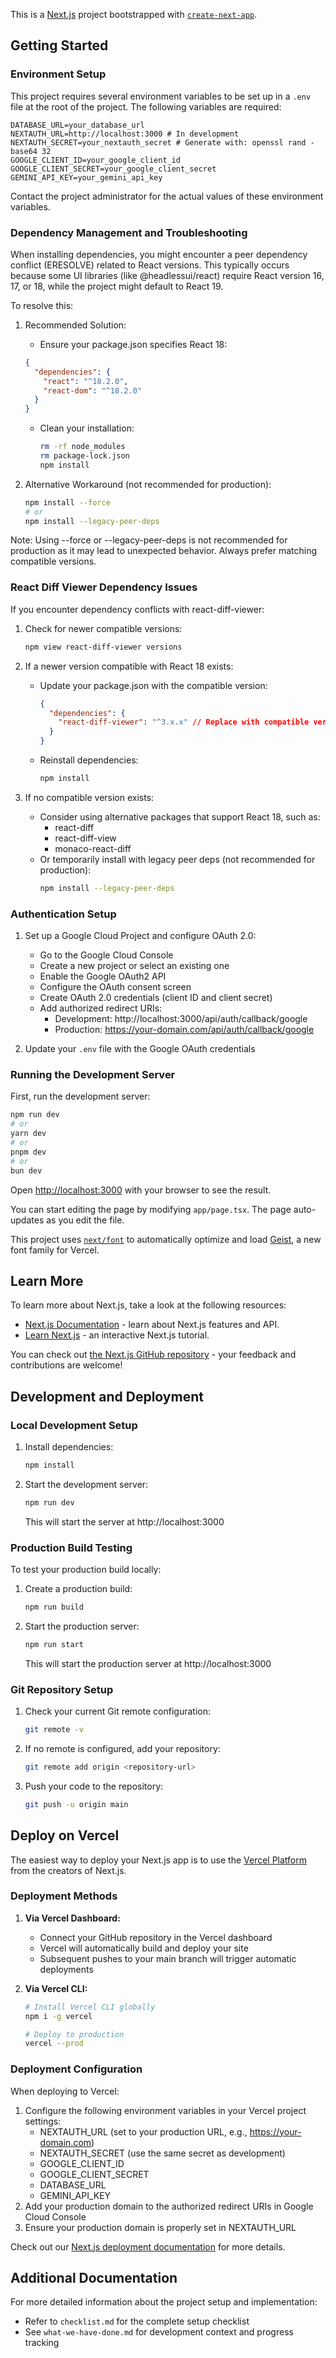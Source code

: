 This is a [Next.js](https://nextjs.org) project bootstrapped with [`create-next-app`](https://nextjs.org/docs/app/api-reference/cli/create-next-app).

## Getting Started

### Environment Setup

This project requires several environment variables to be set up in a `.env` file at the root of the project. The following variables are required:

```env
DATABASE_URL=your_database_url
NEXTAUTH_URL=http://localhost:3000 # In development
NEXTAUTH_SECRET=your_nextauth_secret # Generate with: openssl rand -base64 32
GOOGLE_CLIENT_ID=your_google_client_id
GOOGLE_CLIENT_SECRET=your_google_client_secret
GEMINI_API_KEY=your_gemini_api_key
```

Contact the project administrator for the actual values of these environment variables.

### Dependency Management and Troubleshooting

When installing dependencies, you might encounter a peer dependency conflict (ERESOLVE) related to React versions. This typically occurs because some UI libraries (like @headlessui/react) require React version 16, 17, or 18, while the project might default to React 19.

To resolve this:

1. Recommended Solution:
   - Ensure your package.json specifies React 18:
   ```json
   {
     "dependencies": {
       "react": "^18.2.0",
       "react-dom": "^18.2.0"
     }
   }
   ```
   - Clean your installation:
     ```bash
     rm -rf node_modules
     rm package-lock.json
     npm install
     ```

2. Alternative Workaround (not recommended for production):
   ```bash
   npm install --force
   # or
   npm install --legacy-peer-deps
   ```

Note: Using --force or --legacy-peer-deps is not recommended for production as it may lead to unexpected behavior. Always prefer matching compatible versions.

### React Diff Viewer Dependency Issues

If you encounter dependency conflicts with react-diff-viewer:

1. Check for newer compatible versions:
   ```bash
   npm view react-diff-viewer versions
   ```

2. If a newer version compatible with React 18 exists:
   - Update your package.json with the compatible version:
     ```json
     {
       "dependencies": {
         "react-diff-viewer": "^3.x.x" // Replace with compatible version
       }
     }
     ```
   - Reinstall dependencies:
     ```bash
     npm install
     ```

3. If no compatible version exists:
   - Consider using alternative packages that support React 18, such as:
     - react-diff
     - react-diff-view
     - monaco-react-diff
   - Or temporarily install with legacy peer deps (not recommended for production):
     ```bash
     npm install --legacy-peer-deps
     ```

### Authentication Setup

1. Set up a Google Cloud Project and configure OAuth 2.0:
   - Go to the Google Cloud Console
   - Create a new project or select an existing one
   - Enable the Google OAuth2 API
   - Configure the OAuth consent screen
   - Create OAuth 2.0 credentials (client ID and client secret)
   - Add authorized redirect URIs:
     - Development: http://localhost:3000/api/auth/callback/google
     - Production: https://your-domain.com/api/auth/callback/google

2. Update your `.env` file with the Google OAuth credentials

### Running the Development Server

First, run the development server:

```bash
npm run dev
# or
yarn dev
# or
pnpm dev
# or
bun dev
```

Open [http://localhost:3000](http://localhost:3000) with your browser to see the result.

You can start editing the page by modifying `app/page.tsx`. The page auto-updates as you edit the file.

This project uses [`next/font`](https://nextjs.org/docs/app/building-your-application/optimizing/fonts) to automatically optimize and load [Geist](https://vercel.com/font), a new font family for Vercel.

## Learn More

To learn more about Next.js, take a look at the following resources:

- [Next.js Documentation](https://nextjs.org/docs) - learn about Next.js features and API.
- [Learn Next.js](https://nextjs.org/learn) - an interactive Next.js tutorial.

You can check out [the Next.js GitHub repository](https://github.com/vercel/next.js) - your feedback and contributions are welcome!

## Development and Deployment

### Local Development Setup

1. Install dependencies:
   ```bash
   npm install
   ```

2. Start the development server:
   ```bash
   npm run dev
   ```
   This will start the server at http://localhost:3000

### Production Build Testing

To test your production build locally:
1. Create a production build:
   ```bash
   npm run build
   ```

2. Start the production server:
   ```bash
   npm run start
   ```
   This will start the production server at http://localhost:3000

### Git Repository Setup

1. Check your current Git remote configuration:
   ```bash
   git remote -v
   ```

2. If no remote is configured, add your repository:
   ```bash
   git remote add origin <repository-url>
   ```

3. Push your code to the repository:
   ```bash
   git push -u origin main
   ```

## Deploy on Vercel

The easiest way to deploy your Next.js app is to use the [Vercel Platform](https://vercel.com/new?utm_medium=default-template&filter=next.js&utm_source=create-next-app&utm_campaign=create-next-app-readme) from the creators of Next.js.

### Deployment Methods

1. **Via Vercel Dashboard:**
   - Connect your GitHub repository in the Vercel dashboard
   - Vercel will automatically build and deploy your site
   - Subsequent pushes to your main branch will trigger automatic deployments

2. **Via Vercel CLI:**
   ```bash
   # Install Vercel CLI globally
   npm i -g vercel

   # Deploy to production
   vercel --prod
   ```

### Deployment Configuration

When deploying to Vercel:
1. Configure the following environment variables in your Vercel project settings:
   - NEXTAUTH_URL (set to your production URL, e.g., https://your-domain.com)
   - NEXTAUTH_SECRET (use the same secret as development)
   - GOOGLE_CLIENT_ID
   - GOOGLE_CLIENT_SECRET
   - DATABASE_URL
   - GEMINI_API_KEY
2. Add your production domain to the authorized redirect URIs in Google Cloud Console
3. Ensure your production domain is properly set in NEXTAUTH_URL

Check out our [Next.js deployment documentation](https://nextjs.org/docs/app/building-your-application/deploying) for more details.

## Additional Documentation

For more detailed information about the project setup and implementation:
- Refer to `checklist.md` for the complete setup checklist
- See `what-we-have-done.md` for development context and progress tracking
